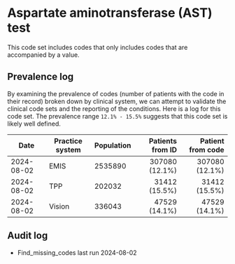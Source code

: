 # Aspartate aminotransferase (AST) test

This code set includes codes that only includes codes that are accompanied by a value.

## Prevalence log

By examining the prevalence of codes (number of patients with the code in their record) broken down by clinical system, we can attempt to validate the clinical code sets and the reporting of the conditions. Here is a log for this code set. The prevalence range `12.1% - 15.5%` suggests that this code set is likely well defined.

| Date       | Practice system | Population | Patients from ID | Patient from code |
| ---------- | --------------- | ---------- | ---------------: | ----------------: |
| 2024-08-02 | EMIS            | 2535890    |   307080 (12.1%) |    307080 (12.1%) |
| 2024-08-02 | TPP             | 202032     |    31412 (15.5%) |     31412 (15.5%) |
| 2024-08-02 | Vision          | 336043     |    47529 (14.1%) |     47529 (14.1%) |

## Audit log

- Find_missing_codes last run 2024-08-02
